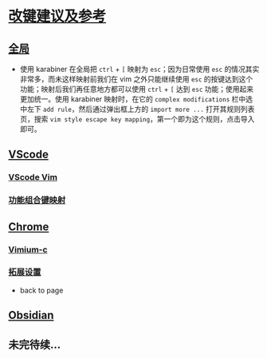 # [改键建议及参考](./keybinding.md#改键建议及参考)

## [全局](./keybinding.md#全局)

- 使用 karabiner 在全局把 `ctrl` + `[` 映射为 `esc`；因为日常使用 `esc` 的情况其实非常多，而未这样映射前我们在 vim 之外只能继续使用 `esc` 的按键达到这个功能；映射后我们再任意地方都可以使用 `ctrl` + `[` 达到 `esc` 功能；使用起来更加统一。使用 karabiner 映射时，在它的 `complex modifications` 栏中选中左下 `add rule`，然后通过弹出框上方的 `import more ...` 打开其规则列表页，搜索 `vim style escape key mapping`，第一个即为这个规则，点击导入即可。

## [VScode](./keybinding.md#vscode)

### [VScode Vim](./keybinding.md#vscode-vim)

### [功能组合键映射](./keybinding.md#功能组合键映射)

## [Chrome](./keybinding.md#chrome)

### [Vimium-c](./keybinding.md#vimium-c)

### [拓展设置](./keybinding.md#拓展设置)

- back to page

## [Obsidian](./keybinding.md#obsidian)

## 未完待续...
